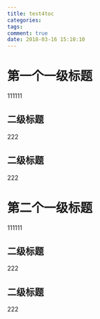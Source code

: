 ```yaml
---
title: test4toc
categories:
tags:
comment: true
date: 2018-03-16 15:10:10
---
```



# 第一个一级标题
111111
## 二级标题
222
## 二级标题
222

# 第二个一级标题
111111
## 二级标题
222
## 二级标题
222
